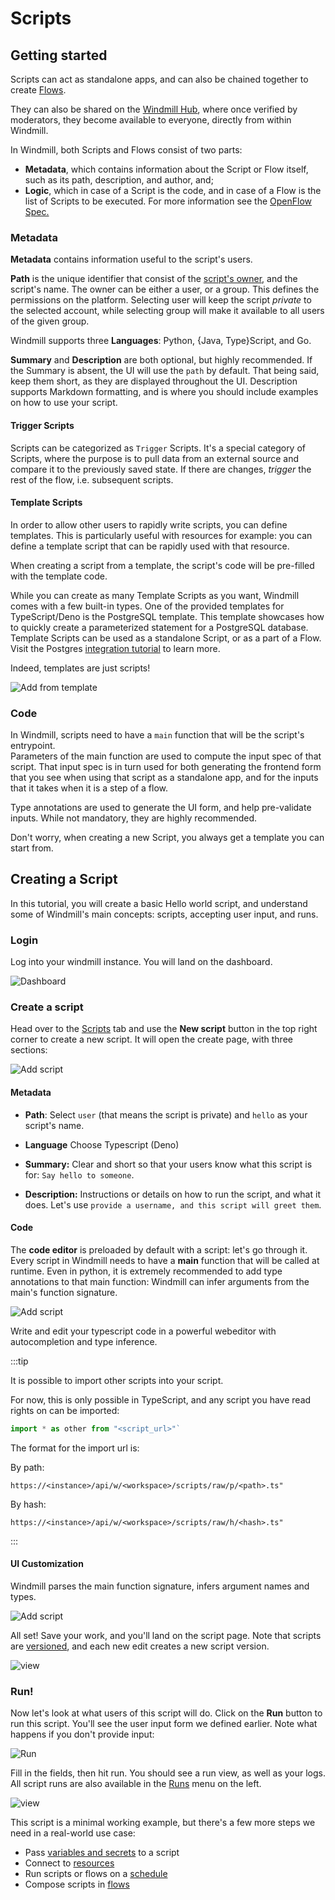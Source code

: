 # Scripts

## Getting started

Scripts can act as standalone apps, and can also be chained together to create
[Flows][flows].

They can also be shared on the [Windmill Hub][wm-hub], where once verified by
moderators, they become available to everyone, directly from within Windmill.

In Windmill, both Scripts and Flows consist of two parts:

- **Metadata**, which contains information about the Script or Flow itself, such
  as its path, description, and author, and;
- **Logic**, which in case of a Script is the code, and in case of a Flow is the
  list of Scripts to be executed. For more information see the 
  [OpenFlow Spec.][openflow]

### Metadata

**Metadata** contains information useful to the script's users.

**Path** is the unique identifier that consist of the
[script's owner](../reference#owner), and the script's name. The owner can be
either a user, or a group. This defines the permissions on the platform.
Selecting user will keep the script _private_ to the selected account, while
selecting group will make it available to all users of the given group.

<!-- FIXME: Languages -> Runtimes ? -->

Windmill supports three **Languages**: Python, {Java, Type}Script, and Go.

**Summary** and **Description** are both optional, but highly recommended.
If the Summary is absent, the UI will use the `path` by default. That being
said, keep them short, as they are displayed throughout the UI. Description
supports Markdown formatting, and is where you should include examples on how to
use your script.

#### Trigger Scripts

Scripts can be categorized as `Trigger` Scripts. It's a special category of
Scripts, where the purpose is to pull data from an external source and compare
it to the previously saved state. If there are changes, _trigger_ the rest of
the flow, i.e. subsequent scripts.

#### Template Scripts

In order to allow other users to rapidly write scripts, you can define
templates. This is particularly useful with resources for example: you can
define a template script that can be rapidly used with that resource.

When creating a script from a template, the script's code will be pre-filled
with the template code.

While you can create as many Template Scripts as you want, Windmill comes with a
few built-in types. One of the provided templates for TypeScript/Deno is the
PostgreSQL template. This template showcases how to quickly create a
parameterized statement for a PostgreSQL database. Template Scripts can be used
as a standalone Script, or as a part of a Flow. Visit the Postgres
[integration tutorial](../integrations/postgresql) to learn more.

Indeed, templates are just scripts!

![Add from template](../assets/how_to/add_from_template.png)

### Code

In Windmill, scripts need to have a `main` function that will be the script's
entrypoint.  
Parameters of the main function are used to compute the input spec
of that script. That input spec is in turn used for both generating the 
frontend form that you see when using that script as a standalone app, and 
for the inputs that it takes when it is a step of a flow.

Type annotations are used to generate the UI form, and help pre-validate inputs.
While not mandatory, they are highly recommended.

Don't worry, when creating a new Script, you always get a template you can start
from.

## Creating a Script

In this tutorial, you will create a basic Hello world script, and understand
some of Windmill's main concepts: scripts, accepting user input, and runs.

### Login

Log into your windmill instance. You will land on the dashboard.

![Dashboard](./assets/intro/dashboard.png)

### Create a script

Head over to the [Scripts][app-scripts] tab and use the **New script** button in
the top right corner to create a new script. It will open the create page, with
three sections:

![Add script](./assets/intro/add-script.png)

#### Metadata

- **Path**: Select `user` (that means the script is private) and `hello` as your
  script's name.

- **Language** Choose Typescript (Deno)

- **Summary:** Clear and short so that your users know what this script is for:
  `Say hello to someone`.

- **Description:** Instructions or details on how to run the script, and what it
  does. Let's use `provide a username, and this script will greet them`.

#### Code

The **code editor** is preloaded by default with a script: let's go through it.
Every script in Windmill needs to have a **main** function that will be called
at runtime. Even in python, it is extremely recommended to add type annotations
to that main function: Windmill can infer arguments from the main's function
signature.

![Add script](./assets/intro/add-script-2.png)

Write and edit your typescript code in a powerful webeditor with autocompletion
and type inference.

:::tip 

It is possible to import other scripts into your script.

For now, this is only possible in TypeScript, and any script you have read
rights on can be imported:

```ts
import * as other from "<script_url>"`
```

The format for the import url is:

By path:

```
https://<instance>/api/w/<workspace>/scripts/raw/p/<path>.ts"
```

By hash:

```
https://<instance>/api/w/<workspace>/scripts/raw/h/<hash>.ts"
```

:::

#### UI Customization

Windmill parses the main function signature, infers argument names and types.

![Add script](./assets/intro/add-script-3.png)

All set! Save your work, and you'll land on the script page. Note that scripts
are [versioned](../reference#versioning), and each new edit creates a new script
version.

![view](./assets/intro/view-script.png)

### Run!

Now let's look at what users of this script will do. Click on the **Run** button
to run this script. You'll see the user input form we defined earlier. Note what
happens if you don't provide input:

![Run](./assets/intro/run-script.png)

Fill in the fields, then hit run. You should see a run view, as well as your
logs. All script runs are also available in the [Runs][app-runs] menu on the
left.

![view](./assets/intro/view-result.png)

This script is a minimal working example, but there's a few more steps we need
in a real-world use case:

- Pass [variables and secrets](../how-tos/variables_and_secrets) to a script
- Connect to [resources](../how-tos/create_resources)
- Run scripts or flows on a [schedule](../how-tos/schedule)
- Compose scripts in [flows][flows]

<!-- Resources -->

[app-runs]: https://app.windmill.dev/runs
[app-scripts]: https://app.windmill.dev/scripts
[deno]: https://deno.land/
[flows]: ./flows
[openflow]: ../openflow.md
[python]: https://www.python.org/
[wm-hub]: https://hub.windmill.dev
